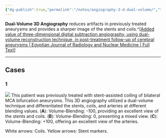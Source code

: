 ```yaml
---
{"dg-publish":true,"permalink":"/notes/angiography-3-d-dual-volume/","tags":["DSA","3D"],"created":"2023-10-04T20:47:16.050-07:00","updated":"2023-10-10T20:54:56.442-07:00"}
---
```


**Dual-Volume 3D Angiography** reduces artifacts in previously treated aneurysms and provides a sharper image of the stents and coils.^[[Added value of three-dimensional digital subtraction angiography, using dual-volume reconstruction technique, in post-treatment follow-up of cerebral aneurysms | Egyptian Journal of Radiology and Nuclear Medicine | Full Text](https://ejrnm.springeropen.com/articles/10.1186/s43055-019-0037-4)]

---

## Cases

### 1

![](https://i.imgur.com/thpNHHm.jpg)
This patient was previously treated with stent-assisted coiling of bilateral MCA bifurcation aneurysms. This 3D angiography utilized a dual-volume technique and differentiated the stents, coils, and arteries at different blending values.
(**A**): Volume-Blending: -100, providing an excellent view of the stents and coils.
(**B**): Volume-Blending: 0, presenting a mixed view.
(**C**): Volume-Blending: +100, offering an excellent view of the arteries.

White arrows: Coils.
Yellow arrows: Stent markers.